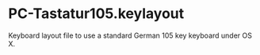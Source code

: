 PC-Tastatur105.keylayout
========================

Keyboard layout file to use a standard German 105 key keyboard under OS X. 
